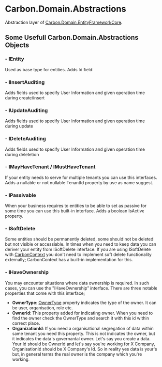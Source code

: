 # Carbon.Domain.Abstractions 

Abstraction layer of [Carbon.Domain.EntityFrameworkCore](../Carbon.Domain.EntityFrameworkCore.Extensions/README.md).

## Some Usefull Carbon.Domain.Abstractions Objects

### - IEntity
Used as base type for entities. Adds Id field
### - IInsertAuditing
Adds fields used to specify User Information and given operation time during create/insert
### - IUpdateAuditing
Adds fields used to specify User Information and given operation time during update
### - IDeleteAuditing
Adds fields used to specify User Information and given operation time during deletetion
### - IMayHaveTenant / IMustHaveTenant
If your entity needs to serve for multiple tenants you can use this interfaces. Adds a nullable or not nullable TenantId property by use as name suggest.
### - IPassivable
When your business requires to entities to be able to set as passive for some time you can use this built-in interface. Adds a boolean IsActive property.
### - ISoftDelete
Some entities should be permanently deleted, some should not be deleted but not visible or accessiable. In times when you need to keep data you can deriver your entity from ISoftDelete interface. 
If you are using ISoftDelete with [CarbonContext](https://github.com/kocdigital/Carbon/blob/master/Carbon.Domain.EntityFrameworkCore.Extensions/Contexts/ReadWrite/CarbonContext.cs) 
you don't need to implement soft delete functionality externally; CarbonContext has a built-in implementation for this.
### - IHaveOwnership
You may encounter situations where data ownership is required. In such cases, you can use the "IHaveOwnership" interface. There are three notable properties that come with this interface;
  - **OwnerType**: [OwnerType](../Carbon.Common/OwnerType.cs) property indicates the type of the owner. It can be user, organisation, role etc.
  - **OwnerId**: This property added for indicating owner. When you need to find the owner check the OwnerType and search it with this id within correct place.
  - **OrganizationId**: If you need a organisational segregation of data within same tenant you need this property. This is not indicates the owner, but it indicates the data's governantal owner. 
Let's say you create a data. Your Id should be OwnerId and let's say you're working for X Company, OrganisationId should be X Company's Id. 
So in reality yes data is your's but, in general terms the real owner is the company which you're working.